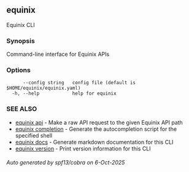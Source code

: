 ## equinix

Equinix CLI

### Synopsis

Command-line interface for Equinix APIs

### Options

```
      --config string   config file (default is $HOME/equinix/equinix.yaml)
  -h, --help            help for equinix
```

### SEE ALSO

* [equinix api](equinix_api.md)	 - Make a raw API request to the given Equinix API path
* [equinix completion](equinix_completion.md)	 - Generate the autocompletion script for the specified shell
* [equinix docs](equinix_docs.md)	 - Generate markdown documentation for this CLI
* [equinix version](equinix_version.md)	 - Print version information for this CLI

###### Auto generated by spf13/cobra on 6-Oct-2025
